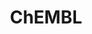 ---
layout: default
bigquery: https://console.cloud.google.com/bigquery?p=patents-public-data&d=ebi_chembl&page=dataset
citation: '"The ChEMBL database in 2017." Anna Gaulton, Anne Hersey, Michał Nowotka,
  A Patrícia Bento, Jon Chambers, David Mendez, Prudence Mutowo, Francis Atkinson,
  Louisa J Bellis, Elena Cibrián-Uhalte, Mark Davies, Nathan Dedman, Anneli Karlsson,
  María Paula Magariños, John P Overington, George Papadatos, Ines Smit, Andrew R
  Leach Nucleic acids Research (2017) 45 (Database Issue), D945-D954'
contributors: European Bioinformatics Institute
cost: None
description: ChEMBL Data is a manually curated database of small molecules used in
  drug discovery, including information about existing patented drugs.
documentation: 'schema: https://www.ebi.ac.uk/chembl/db_schema


  '
last_edit: 04/06/2022, 07:41:23
location: https://console.cloud.google.com/marketplace/product/google_patents_public_datasets/chembl
maintained_by: EMBL-EBI, an outstation of European Molecular Biology Laboratory
related_publications: '

  ChEMBL: towards direct deposition of bioassay data.


  Mendez D, Gaulton A, Bento AP, Chambers J, De Veij M, Félix E, Magariños MP, Mosquera
  JF, Mutowo P, Nowotka M, Gordillo-Marañón M, Hunter F, Junco L, Mugumbate G, Rodriguez-Lopez
  M, Atkinson F, Bosc N, Radoux CJ, Segura-Cabrera A, Hersey A, Leach AR.


  — Nucleic Acids Res. 2019; 47(D1):D930-D940. doi: 10.1093/nar/gky1075

  '
schema_fields:
- uberon_id
- l7
- ddd_comment
- assay_category
- availability_type
- potential_duplicate
- molsyn_id
- activity_comment
- cell_source_tax_id
- mc_target_accession
- binding_site_comment
- comp_go_id
- warning_type
- warnref_id
- standard_inchi
- aspect
- approval_date
- withdrawn_flag
- nda_type
- record_id
- smarts
- max_phase_for_ind
- cell_name
- enzyme_tid
- mol_irac_id
- cell_source_tissue
- updated_by
- job_id
- enzyme_name
- company
- rtb
- assay_strain
- le
- dosage_form
- confidence
- num_lipinski_ro5_violations
- cpd_str_alert_id
- level1_description
- assay_cell_type
- sequence
- cell_id
- title
- assay_test_type
- src_short_name
- downgraded
- source_domain_id
- pchembl_value
- standard_upper_value
- withdrawn_year
- published_relation
- helm_notation
- site_name
- irac_code
- therapeutic_flag
- withdrawn_class
- doi
- syn_type
- src_description
- standard_value
- issue
- publication_number
- metref_id
- class_level
- mw_freebase
- standard_text_value
- chebi_par_id
- sitecomp_id
- assay_tax_id
- first_page
- standard_relation
- alogp
- protein_class_desc
- value
- country
- annotation
- priority
- data_validity_comment
- variant_id
- usan_year
- bto_id
- aromatic_rings
- status
- volume
- standard_units
- metabolite_record_id
- drug_record_id
- acd_most_bpka
- tid_fixed
- heavy_atoms
- molfile
- efo_id
- major_class
- inorganic_flag
- drug_product_flag
- l5
- short_name
- published_type
- met_conversion
- irac_class_id
- parameter_value
- atc_code
- dosed_ingredient
- curation_comment
- assay_subcellular_fraction
- biocomp_id
- alert_set_id
- l8
- num_ro5_violations
- previous_company
- research_stem
- site_residues
- compd_id
- stat
- targcomp_id
- patent_expire_date
- cidx
- cell_source_organism
- oral
- doc_id
- innovator_company
- actsm_id
- num_alerts
- predbind_id
- as_id
- subgroup
- tax_id
- l6
- protein_class_synonym
- description
- warning_year
- type
- db_source
- mw_monoisotopic
- patent_use_code
- usan_stem_definition
- usan_stem
- acd_logp
- target_mapping
- disease_efficacy
- parenteral
- level2_description
- level3_description
- withdrawn_reason
- updated_on
- direct_interaction
- warning_description
- aidx
- full_molformula
- who_name
- pref_name
- prod_pat_id
- name
- rgid
- published_value
- journal
- l1
- path
- assay_type
- mol_frac_id
- label
- hrac_code
- natural_product
- patent_no
- level1
- mol_hrac_id
- warning_class
- std_act_id
- trade_name
- doc_type
- formulation_id
- strength
- set_name
- black_box_warning
- acd_most_apka
- hba
- patent_id
- class_type
- version
- activity_id
- mc_target_type
- level2
- alert_id
- abstract
- db_version
- hrac_class_id
- chembl_id
- pathway_id
- domain_name
- frac_code
- route
- cx_most_bpka
- protein_class_id
- target_type
- accession
- domain_type
- caloha_id
- homologue
- mol_atc_id
- standard_type
- molecular_species
- prediction_method
- uo_units
- assay_organism
- standard_inchi_key
- l2
- co_stem_id
- related_tid
- first_in_class
- compsyn_id
- relationship_desc
- met_id
- component_synonym
- ap_id
- parent_type
- source
- mec_id
- units
- level3
- hbd
- full_mwt
- compound_key
- assay_tissue
- usan_substem
- max_phase
- level4
- met_comment
- indication_class
- active_molregno
- pathway_key
- entity_id
- upper_value
- mesh_heading
- ass_cls_map_id
- acd_logd
- molregno
- domain_id
- ddd_units
- authors
- cl_lincs_id
- parent_id
- withdrawn_country
- assay_desc
- component_id
- usan_stem_id
- definition
- tissue_id
- entity_type
- toid
- action_type
- hbd_lipinski
- ingredient
- chirality
- smid
- ad_type
- tid
- ddd_admr
- tbl
- last_active
- canonical_smiles
- activity_count
- substrate_record_id
- src_id
- ref_url
- isoform
- src_assay_id
- last_page
- prodrug
- l3
- qed_weighted
- assay_param_id
- bao_endpoint
- site_id
- cx_logp
- target_desc
- selectivity_comment
- parent_molregno
- clo_id
- idx
- year
- first_approval
- topical
- species_group_flag
- end_position
- parent_go_id
- bei
- relationship_type
- ref_id
- active_ingredient
- compound_name
- log_id
- standard_flag
- product_id
- orig_description
- relation
- sei
- parameter_type
- mc_target_name
- cell_ontology_id
- published_units
- targrel_id
- mecref_id
- normal_range_max
- frac_class_id
- warning_id
- hba_lipinski
- component_type
- mc_organism
- delist_flag
- cellosaurus_id
- text_value
- relationship
- oc_id
- cx_most_apka
- comments
- ref_type
- res_stem_id
- mc_tax_id
- efo_term
- drugind_id
- l4
- ridx
- assay_class_id
- level5
- normal_range_min
- mutation
- pubmed_id
- mechanism_comment
- comp_class_id
- cell_description
- alert_name
- submission_date
- go_id
- molecule_type
- result_flag
- assay_id
- curated_by
- organism
- protclasssyn_id
- assay_source
- ddd_id
- indref_id
- mesh_id
- structure_type
- stem
- cx_logd
- qudt_units
- domain_description
- sequence_md5sum
- who_extra
- molecular_mechanism
- ddd_value
- src_compound_id
- bao_id
- drug_substance_flag
- polymer_flag
- confidence_score
- lle
- start_position
- synonyms
- ro3_pass
- bao_format
- psa
- applicant_full_name
- mechanism_of_action
- level4_description
- creation_date
- stem_class
- warning_country
shortname: chembl
tags:
- biotechnology
- health
- chemical
- bioinformatics
- medical
terms_of_use: CC BY-SA 3.0
title: ChEMBL
uuid: e232a192-965c-4ec9-904c-155b6dfe56c5
---